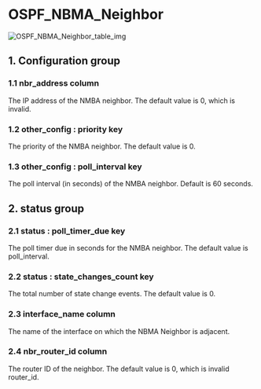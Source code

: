 # OSPF_NBMA_Neighbor

![OSPF_NBMA_Neighbor_table_img](http://www.plantuml.com/plantuml/img/0Uy04Fz0StHXSdHrRMmAT6zdPNHePN8WUmfZR65pSo1FKr16NqvbQMTeOczo2cDiONDp84zJK4PVJa9DGLzEPMbdQ69lSWfz2azJK4PVJa9DGLzEPMbdQ69lSY0yBdKk84zJK4PVJcLfPsXYRt8AQ6baPI1ZQN9ZR6KAQ6baPI1jPMrYPN9p2cnbPsLkP21oQMTeT0fZRsvqQMvrRtCWR6bkPI0j83nYFdDqSczkPpmlOZuWScLcPN9bRcDb2cHlT7HbP21iQMvb82qWF6a-TsLXQpmlQJuWScLcPN9bRcDb2cLkP6nbPsLkP0f0PMvaTMri)

## 1. Configuration group

### 1.1 nbr_address column

The IP address of the NMBA neighbor. The default value is 0, which is invalid.

### 1.2 other_config : priority key

The priority of the NMBA neighbor. The default value is 0.

### 1.3 other_config : poll_interval key

The poll interval (in seconds) of the NMBA neighbor. Default is 60 seconds.

## 2. status group

### 2.1 status : poll_timer_due key

The poll timer due in seconds for the NMBA neighbor. The default value is
poll_interval.

### 2.2 status : state_changes_count key

The total number of state change events. The default value is 0.

### 2.3 interface_name column

The name of the interface on which the NBMA Neighbor is adjacent.

### 2.4 nbr_router_id column

The router ID of the neighbor. The default value is 0, which is invalid
router_id.

